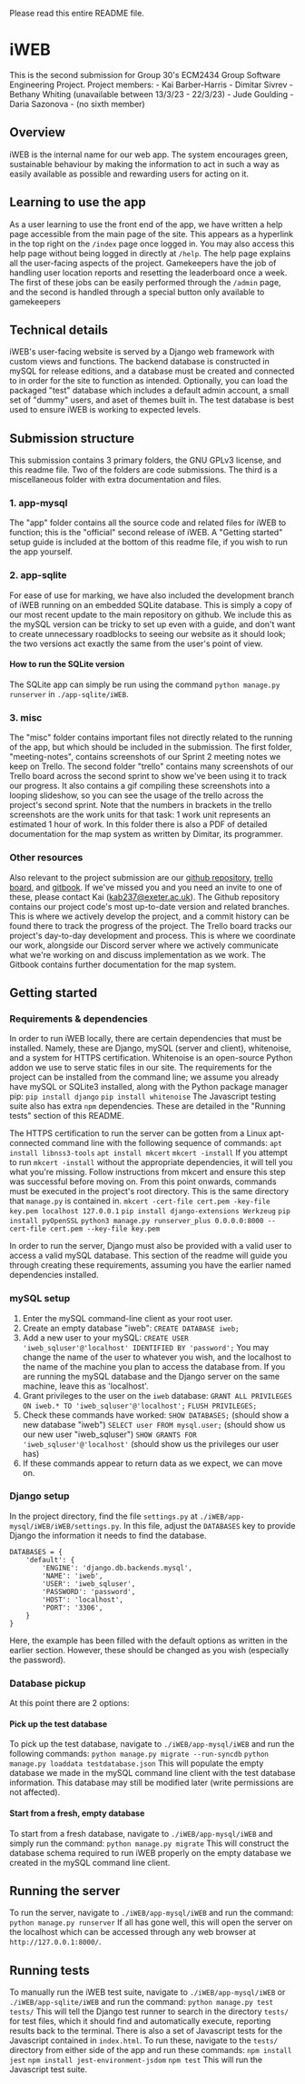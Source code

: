 Please read this entire README file.
# iWEB
This is the second submission for Group 30's ECM2434 Group Software Engineering Project.
Project members:
    - Kai Barber-Harris
    - Dimitar Sivrev
    - Bethany Whiting (unavailable between 13/3/23 - 22/3/23)
    - Jude Goulding
    - Daria Sazonova
    - (no sixth member)

## Overview
iWEB is the internal name for our web app. The system encourages green, sustainable behaviour by making the information to act in such a way as easily available as possible and rewarding users for acting on it.

## Learning to use the app
As a user learning to use the front end of the app, we have written a help page accessible from the main page of the site. This appears as a hyperlink in the top right on the `/index` page once logged in. You may also access this help page without being logged in directly at `/help`.
The help page explains all the user-facing aspects of the project.
Gamekeepers have the job of handling user location reports and resetting the leaderboard once a week. The first of these jobs can be easily performed through the `/admin` page, and the second is handled through a special button only available to gamekeepers

## Technical details
iWEB's user-facing website is served by a Django web framework with custom views and functions.
The backend database is constructed in mySQL for release editions, and a database must be created and connected to in order for the site to function as intended. Optionally, you can load the packaged "test" database which includes a default admin account, a small set of "dummy" users, and aset of themes built in. The test database is best used to ensure iWEB is working to expected levels.

## Submission structure
This submission contains 3 primary folders, the GNU GPLv3 license, and this readme file.
Two of the folders are code submissions. The third is a miscellaneous folder with extra documentation and files.

### 1. app-mysql
The "app" folder contains all the source code and related files for iWEB to function; this is the "official" second release of iWEB.
A "Getting started" setup guide is included at the bottom of this readme file, if you wish to run the app yourself.

### 2. app-sqlite
For ease of use for marking, we have also included the development branch of iWEB running on an embedded SQLite database. This is simply a copy of our most recent update to the main repository on github.
We include this as the mySQL version can be tricky to set up even with a guide, and don't want to create unnecessary roadblocks to seeing our website as it should look; the two versions act exactly the same from the user's point of view.

#### How to run the SQLite version
The SQLite app can simply be run using the command `python manage.py runserver` in `./app-sqlite/iWEB`.

### 3. misc
The "misc" folder contains important files not directly related to the running of the app, but which should be included in the submission.
The first folder, "meeting-notes", contains screenshots of our Sprint 2 meeting notes we keep on Trello.
The second folder "trello" contains many screenshots of our Trello board across the second sprint to show we've been using it to track our progress. It also contains a gif compiling these screenshots into a looping slideshow, so you can see the usage of the trello across the project's second sprint.
Note that the numbers in brackets in the trello screenshots are the work units for that task: 1 work unit represents an estimated 1 hour of work.
In this folder there is also a PDF of detailed documentation for the map system as written by Dimitar, its programmer.

### Other resources
Also relevant to the project submission are our [github repository](https://github.com/Mercuridi/iWEB), [trello board](https://trello.com/b/xK5shoh4/project-sustainability), and [gitbook](https://dimitars-organization.gitbook.io/design-system/readme/summary).
If we've missed you and you need an invite to one of these, please contact Kai (kab237@exeter.ac.uk). 
The Github repository contains our project code's most up-to-date version and related branches. This is where we actively develop the project, and a commit history can be found there to track the progress of the project.
The Trello board tracks our project's day-to-day development and process. This is where we coordinate our work, alongside our Discord server where we actively communicate what we're working on and discuss implementation as we work.
The Gitbook contains further documentation for the map system.

## Getting started
### Requirements & dependencies
In order to run iWEB locally, there are certain dependencies that must be installed. Namely, these are Django, mySQL (server and client), whitenoise, and a system for HTTPS certification. Whitenoise is an open-source Python addon we use to serve static files in our site.
The requirements for the project can be installed from the command line; we assume you already have mySQL or SQLite3 installed, along with the Python package manager pip:
`pip install django`
`pip install whitenoise`
The Javascript testing suite also has extra `npm` dependencies. These are detailed in the "Running tests" section of this README. 

The HTTPS certification to run the server can be gotten from a Linux apt-connected command line with the following sequence of commands:
`apt install libnss3-tools`
`apt install mkcert`
`mkcert -install`
If you attempt to run `mkcert -install` without the appropriate dependencies, it will tell you what you're missing. Follow instructions from mkcert and ensure this step was successful before moving on.
From this point onwards, commands must be executed in the project's root directory. This is the same directory that `manage.py` is contained in.
`mkcert -cert-file cert.pem -key-file key.pem localhost 127.0.0.1`
`pip install django-extensions Werkzeug`
`pip install pyOpenSSL`
`python3 manage.py runserver_plus 0.0.0.0:8000 --cert-file cert.pem --key-file key.pem`


In order to run the server, Django must also be provided with a valid user to access a valid mySQL database. This section of the readme will guide you through creating these requirements, assuming you have the earlier named dependencies installed.

### mySQL setup
1. Enter the mySQL command-line client as your root user.
2. Create an empty database "iweb":
    `CREATE DATABASE iweb;`
3. Add a new user to your mySQL:
    `CREATE USER 'iweb_sqluser'@'localhost' IDENTIFIED BY 'password';`
You may change the name of the user to whatever you wish, and the localhost to the name of the machine you plan to access the database from. If you are running the mySQL database and the Django server on the same machine, leave this as 'localhost'.
4. Grant privileges to the user on the `iweb` database:
    `GRANT ALL PRIVILEGES ON iweb.* TO 'iweb_sqluser'@'localhost';`
    `FLUSH PRIVILEGES;`
5. Check these commands have worked:
    `SHOW DATABASES;`                               (should show a new database "iweb")
    `SELECT user FROM mysql.user;`                  (should show us our new user "iweb_sqluser")
    `SHOW GRANTS FOR 'iweb_sqluser'@'localhost'`    (should show us the privileges our user has)
6. If these commands appear to return data as we expect, we can move on.

### Django setup
In the project directory, find the file `settings.py` at `./iWEB/app-mysql/iWEB/iWEB/settings.py`.
In this file, adjust the `DATABASES` key to provide Django the information it needs to find the database.
```
DATABASES = {
    'default': {
        'ENGINE': 'django.db.backends.mysql', 
        'NAME': 'iweb',
        'USER': 'iweb_sqluser',
        'PASSWORD': 'password',
        'HOST': 'localhost',  
        'PORT': '3306',
    }
}
```
Here, the example has been filled with the default options as written in the earlier section. However, these should be changed as you wish (especially the password).

### Database pickup
At this point there are 2 options:

#### Pick up the test database
To pick up the test database, navigate to `./iWEB/app-mysql/iWEB` and run the following commands:
`python manage.py migrate --run-syncdb`
`python manage.py loaddata testdatabase.json`
This will populate the empty database we made in the mySQL command line client with the test database information. This database may still be modified later (write permissions are not affected).

#### Start from a fresh, empty database
To start from a fresh database, navigate to `./iWEB/app-mysql/iWEB` and simply run the command:
`python manage.py migrate`
This will construct the database schema required to run iWEB properly on the empty database we created in the mySQL command line client.

## Running the server
To run the server, navigate to `./iWEB/app-mysql/iWEB` and run the command:
`python manage.py runserver`
If all has gone well, this will open the server on the localhost which can be accessed through any web browser at `http://127.0.0.1:8000/`.

## Running tests
To manually run the iWEB test suite, navigate to `./iWEB/app-mysql/iWEB` or `./iWEB/app-sqlite/iWEB` and run the command:
`python manage.py test tests/`
This will tell the Django test runner to search in the directory `tests/` for test files, which it should find and automatically execute, reporting results back to the terminal.
There is also a set of Javascript tests for the Javascript contained in `index.html`. To run these, navigate to the `tests/` directory from either side of the app and run these commands:
`npm install jest`
`npm install jest-environment-jsdom`
`npm test`
This will run the Javascript test suite.
